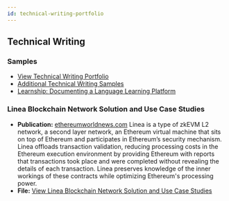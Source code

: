 ```yaml
---
id: technical-writing-portfolio
---
```


## Technical Writing 

### Samples

- [View Technical Writing Portfolio](https://github.com/rebejellis/xcultural-content/blob/b370b362382d9eec1bb573bb1d670532822146b4/docs/assets/Senior%20TW%20Portfolio%20Rebecca%20Ellis%202-1.pdf)
- [Additional Technical Writing Samples](https://github.com/rebejellis/xcultural-content/blob/9acd4deeca2d6521f99c41d2f9dc5c69ca7acfb6/docs/assets/Additional%20TW%20Samples%20Rebecca%20Ellis%20-%20Procedures.pdf)
- [Learnship: Documenting a Language Learning Platform](https://s3.amazonaws.com/external_clips/4972829/Onboarding_guide_LEARNSHIP.pdf?1710973248)

### Linea Blockchain Network Solution and Use Case Studies

- **Publication:** [ethereumworldnews.com](http://ethereumworldnews.com)
Linea is a type of zkEVM L2 network, a second layer network, an Ethereum virtual machine that sits on top of Ethereum and participates in Ethereum’s security mechanism. Linea offloads transaction validation, reducing processing costs in the Ethereum execution environment by providing Ethereum with reports that transactions took place and were completed without revealing the details of each transaction. Linea preserves knowledge of the inner workings of these contracts while optimizing Ethereum's processing power.
- **File:** [View Linea Blockchain Network Solution and Use Case Studies](https://s3.amazonaws.com/external_clips/4877903/Consensys_Technical_Writing_Sample.pdf?1699985027)
